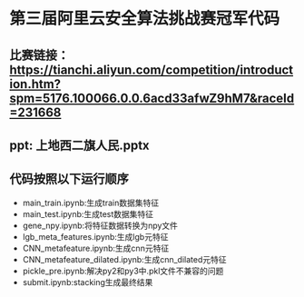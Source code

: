 # 第三届阿里云安全算法挑战赛冠军代码
## 比赛链接：https://tianchi.aliyun.com/competition/introduction.htm?spm=5176.100066.0.0.6acd33afwZ9hM7&raceId=231668

## ppt: 上地西二旗人民.pptx

## 代码按照以下运行顺序
* main_train.ipynb:生成train数据集特征
* main_test.ipynb:生成test数据集特征
* gene_npy.ipynb:将特征数据转换为npy文件
* lgb_meta_features.ipynb:生成lgb元特征
* CNN_metafeature.ipynb:生成cnn元特征
* CNN_metafeature_dilated.ipynb:生成cnn_dilated元特征
* pickle_pre.ipynb:解决py2和py3中.pkl文件不兼容的问题
* submit.ipynb:stacking生成最终结果
